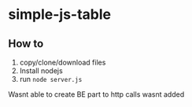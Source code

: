 # simple-js-table

## How to

1. copy/clone/download files
2. Install nodejs
3. run `node server.js`


Wasnt able to create BE part to http calls wasnt added
